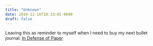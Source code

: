 ```yaml
---
title: "Unknown"
date: 2018-12-16T10:33:01-0600
draft: false
---
```


Leaving this as reminder to myself when I need to buy my next bullet journal: [In Defense of Paper](https://indefenseofpaper.com/products/ember)
